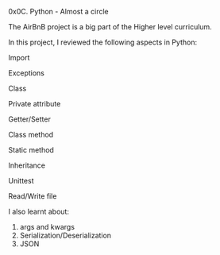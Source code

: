 0x0C. Python - Almost a circle


The AirBnB project is a big part of the Higher level curriculum.

In this project, I reviewed the following aspects in Python:

Import

Exceptions

Class

Private attribute

Getter/Setter

Class method

Static method

Inheritance

Unittest

Read/Write file

I also learnt about:

1. args and kwargs
2. Serialization/Deserialization
3. JSON


